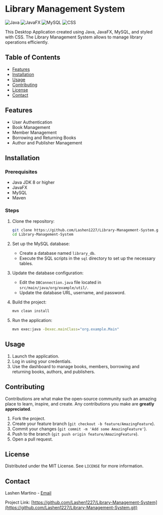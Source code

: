 # Library Management System

![Java](https://img.shields.io/badge/Java-ED8B00?style=for-the-badge&logo=java&logoColor=white)
![JavaFX](https://img.shields.io/badge/JavaFX-007396?style=for-the-badge&logo=java&logoColor=white)
![MySQL](https://img.shields.io/badge/MySQL-4479A1?style=for-the-badge&logo=mysql&logoColor=white)
![CSS](https://img.shields.io/badge/CSS-1572B6?style=for-the-badge&logo=css3&logoColor=white)

This Desktop Application created using Java, JavaFX, MySQL, and styled with CSS. The Library Management System allows to manage library operations efficiently.

## Table of Contents
- [Features](#features)
- [Installation](#installation)
- [Usage](#usage)
- [Contributing](#contributing)
- [License](#license)
- [Contact](#contact)

## Features
- User Authentication
- Book Management
- Member Management
- Borrowing and Returning Books
- Author and Publisher Management

## Installation

### Prerequisites
- Java JDK 8 or higher
- JavaFX
- MySQL
- Maven

### Steps
1. Clone the repository:
    ```sh
    git clone https://github.com/Lashen1227/Library-Management-System.git
    cd Library-Management-System
    ```

2. Set up the MySQL database:
    - Create a database named `library_db`.
    - Execute the SQL scripts in the `sql` directory to set up the necessary tables.

3. Update the database configuration:
    - Edit the `DBConnection.java` file located in `src/main/java/org/example/util/`.
    - Update the database URL, username, and password.

4. Build the project:
    ```sh
    mvn clean install
    ```

5. Run the application:
    ```sh
    mvn exec:java -Dexec.mainClass="org.example.Main"
    ```

## Usage
1. Launch the application.
2. Log in using your credentials.
3. Use the dashboard to manage books, members, borrowing and returning books, authors, and publishers.

## Contributing
Contributions are what make the open-source community such an amazing place to learn, inspire, and create. Any contributions you make are **greatly appreciated**.

1. Fork the project.
2. Create your feature branch (`git checkout -b feature/AmazingFeature`).
3. Commit your changes (`git commit -m 'Add some AmazingFeature'`).
4. Push to the branch (`git push origin feature/AmazingFeature`).
5. Open a pull request.

## License
Distributed under the MIT License. See `LICENSE` for more information.

## Contact
Lashen Martino - [Email](mailto:lashenmartino@gmail.com)

Project Link: [https://github.com/Lashen1227/Library-Management-System](https://github.com/Lashen1227/Library-Management-System.git)
